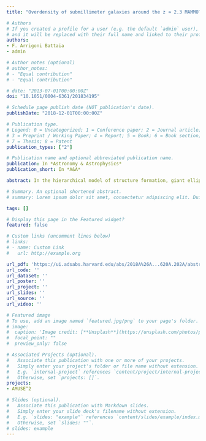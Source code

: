 ```yaml
---
title: "Overdensity of submillimeter galaxies around the z ≃ 2.3 MAMMOTH-1 nebula"

# Authors
# If you created a profile for a user (e.g. the default `admin` user), write the username (folder name) here 
# and it will be replaced with their full name and linked to their profile.
authors:
- F. Arrigoni Battaia
- admin

# Author notes (optional)
# author_notes:
# - "Equal contribution"
# - "Equal contribution"

# date: "2013-07-01T00:00:00Z"
doi: "10.1051/0004-6361/201834195"

# Schedule page publish date (NOT publication's date).
publishDate: "2018-12-01T00:00:00Z"

# Publication type.
# Legend: 0 = Uncategorized; 1 = Conference paper; 2 = Journal article;
# 3 = Preprint / Working Paper; 4 = Report; 5 = Book; 6 = Book section;
# 7 = Thesis; 8 = Patent
publication_types: ["2"]

# Publication name and optional abbreviated publication name.
publication: In *Astronomy & Astrophysics*
publication_short: In *A&A*

abstract: In the hierarchical model of structure formation, giant elliptical galaxies form through merging processes within the highest density peaks known as protoclusters. While high-redshift radio galaxies usually pinpoint the location of these environments, we have recently discovered at z ∼ 2-3 three enormous (> 200 kpc) Lyman-α nebulae (ELANe) that host multiple active galactic nuclei (AGN) and that are surrounded by overdensities of Lyman-α emitters (LAE). These regions are prime candidates for massive protoclusters in the early stages of assembly. To characterize the star-forming activity within these rare structures - both on ELAN and protocluster scales - we have initiated an observational campaign with the James Clerk Maxwell Telescope (JCMT) and the Atacama Pathfinder EXperiment (APEX) telescopes. In this paper we report on sensitive SCUBA-2/JCMT 850 and 450 μm observations of a ∼128 arcmin2 field comprising the ELAN MAMMOTH-1, together with the peak of the hosting BOSS1441 LAE overdensity at z = 2.32. These observations unveil 4.0 ± 1.3 times higher source counts at 850 μm with respect to blank fields, likely confirming the presence of an overdensity also in obscured tracers. We find a strong detection at 850 μm associated with the continuum source embedded within the ELAN MAMMOTH-1, which - together with the available data from the literature - allow us to constrain the spectral energy distribution of this source to be of an ultra-luminous infrared galaxy (ULIRG) with a far-infrared luminosity of LFIRSF = 2.4-2.1+7.4×1012 L☉, and hosting an obscured AGN. Such a source is thus able to power a hard photoionization plus outflow scenario to explain the extended Lyman-α, He IIλ1640, and C IVλ1549 emission, and their kinematics. In addition, the two brightest detections at 850 μm (f850 > 18 mJy) sit at the density peak of the LAEs' overdensity, likely pinpointing the core of the protocluster. Future multiwavelength and spectroscopic datasets targeting the full extent of the BOSS1441 overdensity have the potential to firmly characterize a cosmic nursery of giant elliptical galaxies, and ultimately of a massive cluster. 

# Summary. An optional shortened abstract.
# summary: Lorem ipsum dolor sit amet, consectetur adipiscing elit. Duis posuere tellus ac convallis placerat. Proin tincidunt magna sed ex sollicitudin condimentum.

tags: []

# Display this page in the Featured widget?
featured: false

# Custom links (uncomment lines below)
# links:
# - name: Custom Link
#   url: http://example.org

url_pdf: 'https://ui.adsabs.harvard.edu/abs/2018A%26A...620A.202A/abstract'
url_code: ''
url_dataset: ''
url_poster: ''
url_project: ''
url_slides: ''
url_source: ''
url_video: ''

# Featured image
# To use, add an image named `featured.jpg/png` to your page's folder. 
# image:
#  caption: 'Image credit: [**Unsplash**](https://unsplash.com/photos/pLCdAaMFLTE)'
#  focal_point: ""
#  preview_only: false

# Associated Projects (optional).
#   Associate this publication with one or more of your projects.
#   Simply enter your project's folder or file name without extension.
#   E.g. `internal-project` references `content/project/internal-project/index.md`.
#   Otherwise, set `projects: []`.
projects:
- AMUSE^2

# Slides (optional).
#   Associate this publication with Markdown slides.
#   Simply enter your slide deck's filename without extension.
#   E.g. `slides: "example"` references `content/slides/example/index.md`.
#   Otherwise, set `slides: ""`.
# slides: example
---
```

